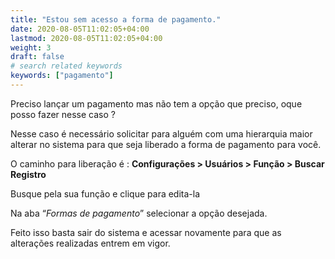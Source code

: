 ```yaml
---
title: "Estou sem acesso a forma de pagamento."
date: 2020-08-05T11:02:05+04:00
lastmod: 2020-08-05T11:02:05+04:00
weight: 3
draft: false
# search related keywords
keywords: ["pagamento"]
---
```


Preciso lançar um pagamento mas não tem a opção que preciso, oque posso fazer nesse caso ?

Nesse caso é necessário solicitar para alguém com uma hierarquia maior alterar no sistema para que seja liberado a forma de pagamento para você.

O caminho para liberação é : __Configurações > Usuários > Função > Buscar Registro__

Busque pela sua função e clique para edita-la

Na aba “_Formas de pagamento_” selecionar a opção desejada.

Feito isso basta sair do sistema e acessar novamente para que as alterações realizadas entrem em vigor.
